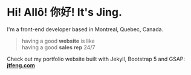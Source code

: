# Hi! Allô! 你好! It's Jing.

I'm a front-end developer based in Montreal, Quebec, Canada.

> having a good **website** is like \
> having a good **sales rep** 24/7

Check out my portfolio website built with Jekyll, Bootstrap 5 and GSAP: \
**[jtfeng.com](https://jtfeng.com)**
